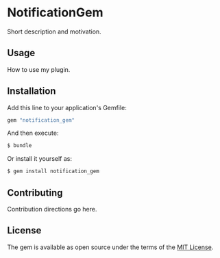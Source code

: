 # NotificationGem
Short description and motivation.

## Usage
How to use my plugin.

## Installation
Add this line to your application's Gemfile:

```ruby
gem "notification_gem"
```

And then execute:
```bash
$ bundle
```

Or install it yourself as:
```bash
$ gem install notification_gem
```

## Contributing
Contribution directions go here.

## License
The gem is available as open source under the terms of the [MIT License](https://opensource.org/licenses/MIT).
